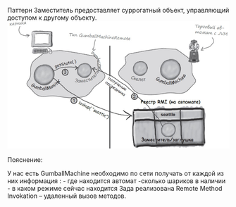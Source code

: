 
Паттерн Заместитель предоставляет суррогатный объект, управляющий доступом к другому
объекту. 
![изображение image10](https://github.com/SergioMyJava/Head-First/blob/master/src/main/java/chapter11/image11.jpg)

Пояснение:

У нас есть GumballMachine необходимо по сети получать от каждой из них информация : 
    - где находится автомат
    -сколько шариков в наличии
    - в каком режиме сейчас находится
Зада реализована Remote Method Invokation – удаленный вызов методов. 